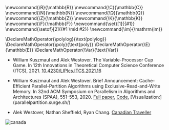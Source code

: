 \newcommand{\R}{\mathbb{R}}
\newcommand{\C}{\mathbb{C}}
\newcommand{\N}{\mathbb{N}}
\newcommand{\Q}{\mathbb{Q}}
\newcommand{\Z}{\mathbb{Z}}
\newcommand{\K}{\mathbb{K}}
\newcommand{\F}{\mathbb{F}}
\newcommand{\set}[1]{\{#1\}}
\newcommand{\setof}[2]{\{#1 \mid #2\}}
\newcommand{\im}{\mathrm{im}}

\DeclareMathOperator{\polylog}{\text{polylog}}
\DeclareMathOperator{\poly}{\text{poly}}
\DeclareMathOperator{\E}{\mathbb{E}}
\DeclareMathOperator{\Var}{\text{Var}}


- William Kuszmaul and Alek Westover. The Variable-Processor Cup
Game. In 12th Innovations in Theoretical Computer Science
Conference (ITCS), 2021. [10.4230/LIPIcs.ITCS.2021.16](10.4230/LIPIcs.ITCS.2021.16)

- William Kuszmaul and Alek Westover. Brief Announcement: Cache-Efficient Parallel-Partition Algorithms using Exclusive-Read-and-Write Memory. In 32nd ACM Symposium on Parallelism in Algorithms and Architectures (SPAA), 551-553, 2020.
[Full paper](arXiv:2004.12532), [Code](github.com/awestover/Parallel-Partition), [Visualization:]
(parallelpartition.surge.sh/)
- Alek Westover, Nathan Sheffield, Ryan Chang. [Canadian Traveller](src/images/6_854_final_project.pdf)

![canada](src/images/canada.png)

